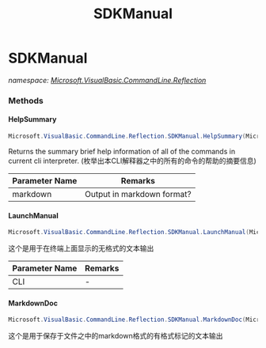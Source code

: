 ﻿---
title: SDKManual
---

# SDKManual
_namespace: [Microsoft.VisualBasic.CommandLine.Reflection](N-Microsoft.VisualBasic.CommandLine.Reflection.html)_





### Methods

#### HelpSummary
```csharp
Microsoft.VisualBasic.CommandLine.Reflection.SDKManual.HelpSummary(Microsoft.VisualBasic.CommandLine.Interpreter,System.Boolean)
```
Returns the summary brief help information of all of the commands in current cli interpreter.
 (枚举出本CLI解释器之中的所有的命令的帮助的摘要信息)

|Parameter Name|Remarks|
|--------------|-------|
|markdown|Output in markdown format?|


#### LaunchManual
```csharp
Microsoft.VisualBasic.CommandLine.Reflection.SDKManual.LaunchManual(Microsoft.VisualBasic.CommandLine.Interpreter)
```
这个是用于在终端上面显示的无格式的文本输出

|Parameter Name|Remarks|
|--------------|-------|
|CLI|-|


#### MarkdownDoc
```csharp
Microsoft.VisualBasic.CommandLine.Reflection.SDKManual.MarkdownDoc(Microsoft.VisualBasic.CommandLine.Interpreter)
```
这个是用于保存于文件之中的markdown格式的有格式标记的文本输出



